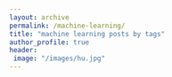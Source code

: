 ```yaml
---
layout: archive
permalink: /machine-learning/
title: "machine learning posts by tags"
author_profile: true
header:
 image: "/images/hu.jpg"
---
```

